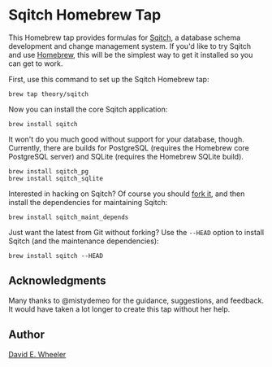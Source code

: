Sqitch Homebrew Tap
===================

This Homebrew tap provides formulas for [Sqitch](http://sqitch.org/), a
database schema development and change management system. If you'd like to try
Sqitch and use [Homebrew](http://mxcl.github.com/homebrew/), this will be the
simplest way to get it installed so you can get to work.

First, use this command to set up the Sqitch Homebrew tap:

    brew tap theory/sqitch

Now you can install the core Sqitch application:

    brew install sqitch

It won't do you much good without support for your database, though.
Currently, there are builds for PostgreSQL (requires the Homebrew core
PostgreSQL server) and SQLite (requires the Homebrew SQLite build).

    brew install sqitch_pg
    brew install sqitch_sqlite

Interested in hacking on Sqitch? Of course you should
[fork it](https://github.com/theory/sqitch), and then install the dependencies
for maintaining Sqitch:

    brew install sqitch_maint_depends

Just want the latest from Git without forking? Use the `--HEAD` option to
install Sqitch (and the maintenance dependencies):

    brew install sqitch --HEAD

Acknowledgments
---------------

Many thanks to @mistydemeo for the guidance, suggestions, and feedback. It
would have taken a lot longer to create this tap without her help.

Author
------

[David E. Wheeler](http://justatheory.com/)


